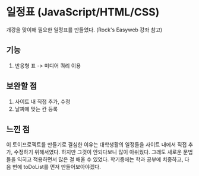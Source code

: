 # 일정표 (JavaScript/HTML/CSS)
개강을 맞이해 필요한 일정표를 만들었다. (Rock's Easyweb 강좌 참고)

## 기능
1. 반응형 표 -> 미디어 쿼리 이용

## 보완할 점
1. 사이트 내 직접 추가, 수정
2. 날짜에 맞는 칸 등록

## 느낀 점
이 토이프로젝트를 만들기로 결심한 이유는 대학생활의 일정들을 사이트 내에서 직접 추가, 수정하기 위해서였다. 하지만 그것이 안되다보니 많이 아쉬웠다. 
그래도 새로운 문법들을 익히고 적용하면서 많은 걸 배울 수 있었다. 학기중에는 학과 공부에 치중하고, 다음 번에 toDoList를 먼저 만들어보아야겠다.

